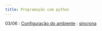 ```yaml
---
title: Programação com python
---
```


03/06
: [Configuração do ambiente](https://youtu.be/yXdaZLClHGk)
  : [síncrona](/material/00_lista_python.html)

